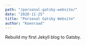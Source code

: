 ```yaml
---
path: "/personal-gatsby-website/"
date: "2020-11-25"
title: "Personal Gatsby Website"
author: "Koenraad"
---
```


Rebuild my first Jekyll blog to Gatsby.
